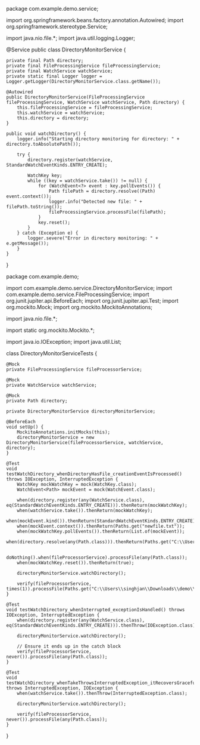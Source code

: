 package com.example.demo.service;

import org.springframework.beans.factory.annotation.Autowired;
import org.springframework.stereotype.Service;

import java.nio.file.*;
import java.util.logging.Logger;

@Service
public class DirectoryMonitorService {

    private final Path directory;
    private final FileProcessingService fileProcessingService;
    private final WatchService watchService;
    private static final Logger logger = Logger.getLogger(DirectoryMonitorService.class.getName());

    @Autowired
    public DirectoryMonitorService(FileProcessingService fileProcessingService, WatchService watchService, Path directory) {
        this.fileProcessingService = fileProcessingService;
        this.watchService = watchService;
        this.directory = directory;
    }

    public void watchDirectory() {
        logger.info("Starting directory monitoring for directory: " + directory.toAbsolutePath());

        try {
            directory.register(watchService, StandardWatchEventKinds.ENTRY_CREATE);

            WatchKey key;
            while ((key = watchService.take()) != null) {
                for (WatchEvent<?> event : key.pollEvents()) {
                    Path filePath = directory.resolve((Path) event.context());
                    logger.info("Detected new file: " + filePath.toString());
                    fileProcessingService.processFile(filePath);
                }
                key.reset();
            }
        } catch (Exception e) {
            logger.severe("Error in directory monitoring: " + e.getMessage());
        }
    }
}


package com.example.demo;

import com.example.demo.service.DirectoryMonitorService;
import com.example.demo.service.FileProcessingService;
import org.junit.jupiter.api.BeforeEach;
import org.junit.jupiter.api.Test;
import org.mockito.Mock;
import org.mockito.MockitoAnnotations;

import java.nio.file.*;

import static org.mockito.Mockito.*;

import java.io.IOException;
import java.util.List;

class DirectoryMonitorServiceTests {

    @Mock
    private FileProcessingService fileProcessorService;

    @Mock
    private WatchService watchService;

    @Mock
    private Path directory;

    private DirectoryMonitorService directoryMonitorService;

    @BeforeEach
    void setUp() {
        MockitoAnnotations.initMocks(this);
        directoryMonitorService = new DirectoryMonitorService(fileProcessorService, watchService, directory);
    }

    @Test
    void testWatchDirectory_whenDirectoryHasFile_creationEventIsProcessed() throws IOException, InterruptedException {
        WatchKey mockWatchKey = mock(WatchKey.class);
        WatchEvent<Path> mockEvent = mock(WatchEvent.class);

        when(directory.register(any(WatchService.class), eq(StandardWatchEventKinds.ENTRY_CREATE))).thenReturn(mockWatchKey);
        when(watchService.take()).thenReturn(mockWatchKey);
        when(mockEvent.kind()).thenReturn(StandardWatchEventKinds.ENTRY_CREATE);
        when(mockEvent.context()).thenReturn(Paths.get("newfile.txt"));
        when(mockWatchKey.pollEvents()).thenReturn(List.of(mockEvent));
        when(directory.resolve(any(Path.class))).thenReturn(Paths.get("C:\\Users\\singhjan\\Downloads\\demo\\demo\\src\\main\\java\\com\\example\\demo\\input_files\\newfile.txt"));

        doNothing().when(fileProcessorService).processFile(any(Path.class));
        when(mockWatchKey.reset()).thenReturn(true);

        directoryMonitorService.watchDirectory();

        verify(fileProcessorService, times(1)).processFile(Paths.get("C:\\Users\\singhjan\\Downloads\\demo\\demo\\src\\main\\java\\com\\example\\demo\\input_files\\newfile.txt"));
    }

    @Test
    void testWatchDirectory_whenInterrupted_exceptionIsHandled() throws IOException, InterruptedException {
        when(directory.register(any(WatchService.class), eq(StandardWatchEventKinds.ENTRY_CREATE))).thenThrow(IOException.class);

        directoryMonitorService.watchDirectory();

        // Ensure it ends up in the catch block
        verify(fileProcessorService, never()).processFile(any(Path.class));
    }

    @Test
    void testWatchDirectory_whenTakeThrowsInterruptedException_itRecoversGracefully() throws InterruptedException, IOException {
        when(watchService.take()).thenThrow(InterruptedException.class);

        directoryMonitorService.watchDirectory();

        verify(fileProcessorService, never()).processFile(any(Path.class));
    }
}

